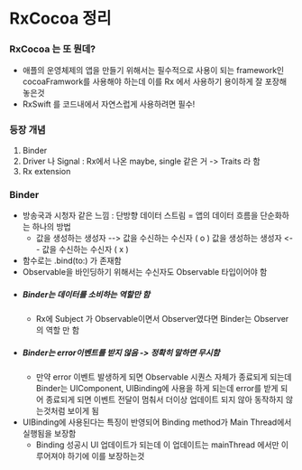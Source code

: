 # RxCocoa 정리
### RxCocoa 는 또 뭔데?
- 애플의 운영체제의 앱을 만들기 위해서는 필수적으로 사용이 되는 framework인 cocoaFramwork를 사용해야 하는데 이를 Rx 에서 사용하기 용이하게 잘 포장해놓은것
- RxSwift 를 코드내에서 자연스럽게 사용하려면 필수!

### 등장 개념
1. Binder
2. Driver 나 Signal : Rx에서 나온 maybe, single 같은 거 -> Traits 라 함
3. Rx extension

### Binder
- 방송국과 시청자 같은 느낌 : 단방향 데이터 스트림 = 앱의 데이터 흐름을 단순화하는 하나의 방법
    - 값을 생성하는 생성자 --> 값을 수신하는 수신자 ( o )
        값을 생성하는 생성자 <-- 값을 수신하는 수신자 ( x )
- 함수로는 .bind(to:) 가 존재함
- Observable을 바인딩하기 위해서는 수신자도 Observable 타입이어야 함
- ##### Binder는 데이터를 소비하는 역할만 함
    - Rx에 Subject 가 Observable이면서 Observer였다면 Binder는 Observer의 역할 만 함
- ##### Binder는 error이벤트를 받지 않음 -> 정확히 말하면 무시함
    - 만약 error 이벤트 발생하게 되면 Observable 시퀀스 자체가 종료되게 되는데 Binder는  UIComponent, UIBinding에 사용을 하게 되는데 error를 받게 되어 종료되게 되면 이벤트 전달이 멈춰서 더이상 업데이트 되지 않아 동작하지 않는것처럼 보이게 됨
- UIBinding에 사용된다는 특징이 반영되어 Binding method가 Main Thread에서 실행됨을 보장함
    - Binding 성공시 UI 업데이트가 되는데 이 업데이트는 mainThread 에서만 이루어져야 하기에 이를 보장하는것